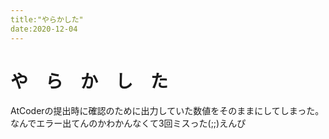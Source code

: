 ```yaml
---
title:"やらかした"
date:2020-12-04
---
```

# や　ら　か　し　た
AtCoderの提出時に確認のために出力していた数値をそのままにしてしまった。<br>
なんでエラー出てんのかわかんなくて3回ミスった(;;)えんぴ
